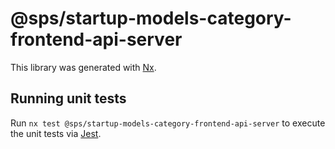 # @sps/startup-models-category-frontend-api-server

This library was generated with [Nx](https://nx.dev).

## Running unit tests

Run `nx test @sps/startup-models-category-frontend-api-server` to execute the unit tests via [Jest](https://jestjs.io).
